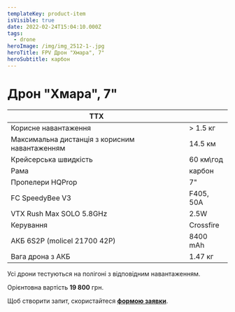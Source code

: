 ```yaml
---
templateKey: product-item
isVisible: true
date: 2022-02-24T15:04:10.000Z
tags:
  - drone
heroImage: /img/img_2512-1-.jpg
heroTitle: FPV Дрон "Хмара", 7"
heroSubtitle: карбон
---
```

# Дрон "Хмара", 7"

| **ТТХ**                                        |           |
| ---------------------------------------------- | --------- |
| Корисне навантаження                           | \> 1.5 кг |
| Максимальна дистанція з корисним навантаженням | 14.5 км   |
| Крейсерська швидкість                          | 60 км\год |
| Р﻿ама                                          | карбон    |
| Пропелери HQProp                               | 7"        |
| FC SpeedyBee V3                                | F405, 50A |
| ﻿VTX Rush Max SOLO 5.8GHz                      | 2.5W      |
| ﻿Керування                                     | Crossfire |
| АКБ 6S2P (molicel 21700 42P)                   | 8400 mAh  |
| Вага дрона з АКБ                               | 1.47 кг   |

Усі дрони тестуються на полігоні з відповідним навантаженням.

Орієнтовна вартість **19 800** грн.

Щоб створити запит, скористайтеся <a href="https://docs.google.com/forms/d/e/1FAIpQLSflTILqQ9CENT9xGsnn4Ke6l-D-2m2yaclV2jH2pzXmjGk51w/viewform" target="_blank" rel="noopener noreferrer">**формою заявки**</a>.